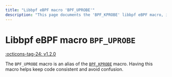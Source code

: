 ```yaml
---
title: "Libbpf eBPF macro 'BPF_UPROBE'"
description: "This page documents the 'BPF_KPROBE' libbpf eBPF macro, including its definition, usage, and examples."
---
```

# Libbpf eBPF macro `BPF_UPROBE`

[:octicons-tag-24: v1.2.0](https://github.com/libbpf/libbpf/releases/tag/v1.2.0)

The `BPF_UPROBE` macro is an alias of the [`BPF_KPROBE`](BPF_KPROBE.md) macro. Having this macro helps keep code consistent and avoid confusion.


